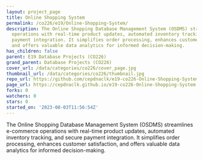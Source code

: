 ```yaml
---
layout: project_page
title: Online Shopping System
permalink: /co226/e19/Online-Shopping-System/
description: The Online Shopping Database Management System (OSDMS) streamlines e-commerce
  operations with real-time product updates, automated inventory tracking, and secure
  payment integration. It simplifies order processing, enhances customer satisfaction,
  and offers valuable data analytics for informed decision-making.
has_children: false
parent: E19 Database Projects (CO226)
grand_parent: Database Projects (CO226)
cover_url: /data/categories/co226/cover_page.jpg
thumbnail_url: /data/categories/co226/thumbnail.jpg
repo_url: https://github.com/cepdnaclk/e19-co226-Online-Shopping-System
page_url: https://cepdnaclk.github.io/e19-co226-Online-Shopping-System
forks: 0
watchers: 0
stars: 0
started_on: '2023-08-03T11:56:54Z'
---
```


The Online Shopping Database Management System (OSDMS) streamlines e-commerce operations with real-time product updates, automated inventory tracking, and secure payment integration. It simplifies order processing, enhances customer satisfaction, and offers valuable data analytics for informed decision-making.